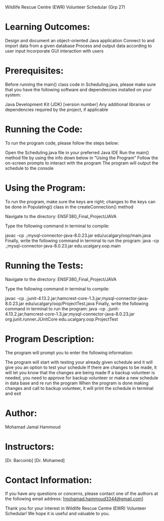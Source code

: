  Wildlife Rescue Centre (EWR) Volunteer Schedular (Grp 27)
# Learning Outcomes:
Design and document an object-oriented Java application
Connect to and import data from a given database
Process and output data according to user input
Incorporate GUI interaction with users
# Prerequisites:
Before running the main() class code in Scheduling.java, please make sure that you have the following software and dependencies installed on your system:

Java Development Kit (JDK) [version number]
Any additional libraries or dependencies required by the project, if applicable
# Running the Code:
To run the program code, please follow the steps below:

Open the Scheduling.java file in your preferred Java IDE
Run the main() method file by using the info down below in "Using the Program"
Follow the on-screen prompts to interact with the program
The program will output the schedule to the console
# Using the Program:
To run the program, make sure the keys are right; changes to the keys can be done in Populating() class in the createConnection() method

Navigate to the directory: ENSF380_Final_Project/JAVA

Type the following command in terminal to compile:

  javac -cp .;mysql-connector-java-8.0.23.jar edu/ucalgary/oop/main.java
Finally, write the following command in terminal to run the program:
  java -cp .;mysql-connector-java-8.0.23.jar edu.ucalgary.oop.main
# Running the Tests:
Navigate to the directory: ENSF380_Final_Project/JAVA

Type the following command in terminal to compile:

  javac -cp .;junit-4.13.2.jar;hamcrest-core-1.3.jar;mysql-connector-java-8.0.23.jar edu/ucalgary/oop/ProjectTest.java
Finally, write the following command in terminal to run the program:
  java -cp .;junit-4.13.2.jar;hamcrest-core-1.3.jar;mysql-connector-java-8.0.23.jar org.junit.runner.JUnitCore edu.ucalgary.oop.ProjectTest
# Program Description:
The program will prompt you to enter the following information:

The program will start with testing your already given schedule and it will give you an option to test your schedule
If there are changes to be made, it will let you know that the changes are being made
If a backup volunteer is needed, you need to approve for backup volunteer or make a new schedule in data base and re run the program
When the program is done making changes and call to backup volunteer, it will print the schedule in terminal and exit
# Author:
Mohamad Jamal Hammoud
# Instructors:
[Dr. Barcomb]
[Dr. Mohamed]
# Contact Information:
If you have any questions or concerns, please contact one of the authors at the following email address: [mohamad.hammoud3344@gmail.com]

Thank you for your interest in Wildlife Rescue Centre (EWR) Volunteer Schedular! We hope it is useful and valuable to you.
